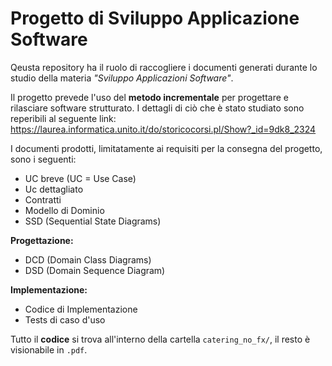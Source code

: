 # Progetto di Sviluppo Applicazione Software
Qeusta repository ha il ruolo di raccogliere i documenti generati durante lo studio della materia *"Sviluppo Applicazioni Software"*.

Il progetto prevede l'uso del **metodo incrementale** per progettare e rilasciare software strutturato. I dettagli di ciò che è stato studiato sono reperibili al seguente link: https://laurea.informatica.unito.it/do/storicocorsi.pl/Show?_id=9dk8_2324

I documenti prodotti, limitatamente ai requisiti per la consegna del progetto, sono i seguenti:
- UC breve (UC = Use Case)
- Uc dettagliato
- Contratti
- Modello di Dominio
- SSD (Sequential State Diagrams)
 
**Progettazione:**
- DCD (Domain Class Diagrams)
- DSD (Domain Sequence Diagram)

**Implementazione:**
- Codice di Implementazione
- Tests di caso d'uso

Tutto il **codice** si trova all'interno della cartella `catering_no_fx/`, il resto è visionabile in `.pdf`.
